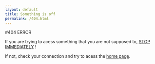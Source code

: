 ```yaml
---
layout: default
title: Something is off
permalink: /404.html
---
```


#404 ERROR

If you are trying to acess something that you are not supposed to, [STOP IMMEDIATELY](https://i405.photobucket.com/albums/pp140/rippeyraider/DarlingYouShouldBeAshamed-TheWeight.jpg) !

If not, check your connection and try to acess the [home page](../index.html).



